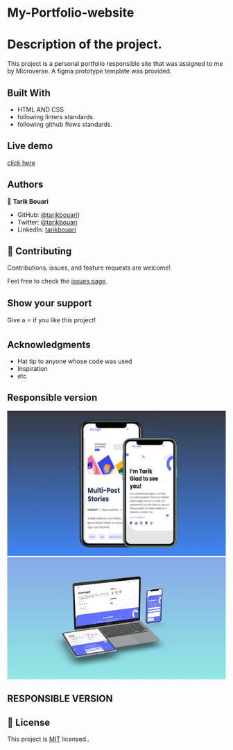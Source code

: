 
# My-Portfolio-website

# Description of the project.

This project is a personal portfolio responsible site that was assigned to me by Microverse.
A figma prototype template was provided. 


## Built With

- HTML AND CSS
- following linters standards.
- following github flows standards.

## Live demo 
[click here](https://tarikbouari.github.io/My-Portfolio-Website/)

## Authors

👤 **Tarik Bouari**

- GitHub: [@tarikbouari](https://github.com/tarikbouari))
- Twitter: [@tarikbouari](https://twitter.com/TarikBouari)
- LinkedIn: [tarikbouari](https://www.linkedin.com/in/tarik-bouari-44b7191a6/)



## 🤝 Contributing

Contributions, issues, and feature requests are welcome!

Feel free to check the [issues page](../../issues/).

## Show your support

Give a ⭐️ if you like this project!

## Acknowledgments

- Hat tip to anyone whose code was used
- Inspiration
- etc
## Responsible version
 ![mobile](https://github.com/tarikbouari/My-Portfolio-Website/blob/added-transition/images/image1%20(3).jpeg)
![desktop](https://github.com/tarikbouari/My-Portfolio-Website/blob/added-transition/images/mokup%20responsible.PNG)

## RESPONSIBLE VERSION 



## 📝 License

This project is [MIT](./MIT.md) licensed..
